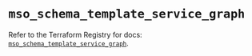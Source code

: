 # `mso_schema_template_service_graph`

Refer to the Terraform Registry for docs: [`mso_schema_template_service_graph`](https://registry.terraform.io/providers/ciscodevnet/mso/1.5.3/docs/resources/schema_template_service_graph).
